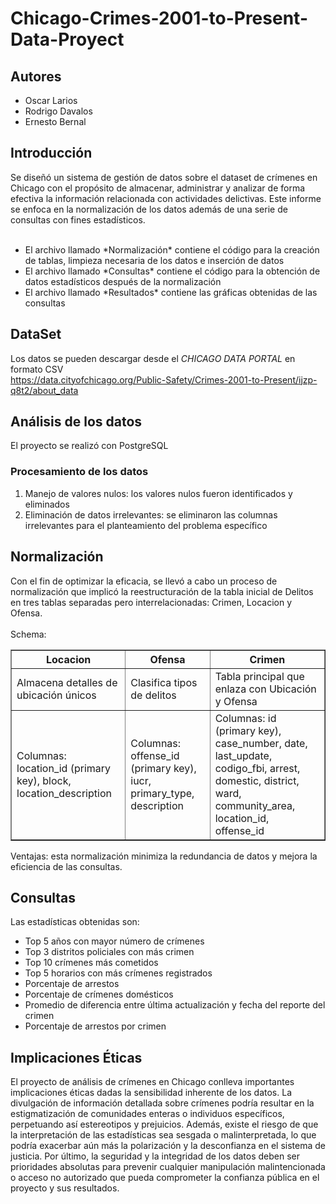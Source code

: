 # Chicago-Crimes-2001-to-Present-Data-Proyect
## Autores
<ul>
  <li> Oscar Larios </li>
  <li> Rodrigo Davalos </li>
  <li> Ernesto Bernal </li>
</ul>

## Introducción 
Se diseñó un sistema de gestión de datos sobre el dataset de crímenes en Chicago con el propósito de almacenar, administrar y analizar de forma efectiva la información relacionada con actividades delictivas. Este informe se enfoca en la normalización de los datos además de una serie de consultas con fines estadísticos. <br> <br>
<ul>
  <li>El archivo llamado *Normalización* contiene el código para la creación de tablas, limpieza necesaria de los datos e inserción de datos</li>
  <li>El archivo llamado *Consultas* contiene el código para la obtención de datos estadísticos después de la normalización</li>
  <li>El archivo llamado *Resultados* contiene las gráficas obtenidas de las consultas</li>
</ul>

## DataSet
Los datos se pueden descargar desde el *CHICAGO DATA PORTAL* en formato CSV <br>
https://data.cityofchicago.org/Public-Safety/Crimes-2001-to-Present/ijzp-q8t2/about_data <br>

## Análisis de los datos
El proyecto se realizó con PostgreSQL <br>
### Procesamiento de los datos 
<ol>
  <li> Manejo de valores nulos: los valores nulos fueron identificados y eliminados </li>
  <li>Eliminación de datos irrelevantes: se eliminaron las columnas irrelevantes para el planteamiento del problema específico </li>
</ol>

## Normalización
Con el fin de optimizar la eficacia, se llevó a cabo un proceso de normalización que implicó la reestructuración de la tabla inicial de Delitos en tres tablas separadas pero interrelacionadas: Crimen, Locacion y Ofensa. <br> <br>
Schema: <br>

<table border="1">
  <tr>
    <th>Locacion</th>
    <th>Ofensa</th>
    <th>Crimen</th>
  </tr>
  <tr>
    <td>Almacena detalles de ubicación únicos</td>
    <td>Clasifica tipos de delitos</td>
    <td>Tabla principal que enlaza con Ubicación y Ofensa</td>
  </tr>
  <tr>
    <td>Columnas: location_id (primary key), block, location_description</td>
    <td>Columnas: offense_id (primary key), iucr, primary_type, description</td>
    <td>Columnas: id (primary key), case_number, date, last_update, codigo_fbi, arrest, domestic, district, ward, community_area, location_id, offense_id</td>
  </tr>
</table>

Ventajas: esta normalización minimiza la redundancia de datos y mejora la eficiencia de las consultas. <br>
## Consultas
Las estadísticas obtenidas son: <br>
<ul>
  <li>Top 5 años con mayor número de crímenes </li>
  <li>Top 3 distritos policiales con más crimen </li>
  <li>Top 10 crímenes más cometidos </li>
  <li>Top 5 horarios con más crímenes registrados </li>
  <li>Porcentaje de arrestos </li>
  <li>Porcentaje de crímenes domésticos </li>
  <li>Promedio de diferencia entre última actualización y fecha del reporte del crimen </li>
  <li>Porcentaje de arrestos por crimen </li>
</ul>


## Implicaciones Éticas
El proyecto de análisis de crímenes en Chicago conlleva importantes implicaciones éticas dadas la sensibilidad inherente de los datos. La divulgación de información detallada sobre crímenes podría resultar en la estigmatización de comunidades enteras o individuos específicos, perpetuando así estereotipos y prejuicios. Además, existe el riesgo de que la interpretación de las estadísticas sea sesgada o malinterpretada, lo que podría exacerbar aún más la polarización y la desconfianza en el sistema de justicia. Por último, la seguridad y la integridad de los datos deben ser prioridades absolutas para prevenir cualquier manipulación malintencionada o acceso no autorizado que pueda comprometer la confianza pública en el proyecto y sus resultados.










